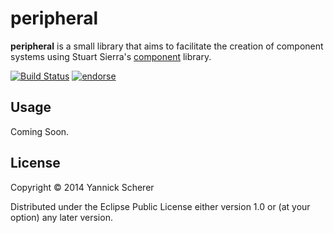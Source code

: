 # peripheral

__peripheral__ is a small library that aims to facilitate the creation of component systems using
Stuart Sierra's [component](https://github.com/stuartsierra/component) library.

[![Build Status](https://travis-ci.org/xsc/lein-ancient.png)](https://travis-ci.org/xsc/peripheral)
[![endorse](https://api.coderwall.com/xsc/endorsecount.png)](https://coderwall.com/xsc)

## Usage

Coming Soon.

## License

Copyright &copy; 2014 Yannick Scherer

Distributed under the Eclipse Public License either version 1.0 or (at
your option) any later version.
